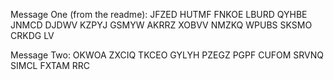 Message One (from the readme):
JFZED HUTMF FNKOE LBURD QYHBE JNMCD DJDWV KZPYJ GSMYW AKRRZ XOBVV NMZKQ WPUBS
SKSMO CRKDG LV

Message Two:
OKWOA ZXCIQ TKCEO GYLYH PZEGZ PGPF CUFOM SRVNQ SIMCL FXTAM RRC
